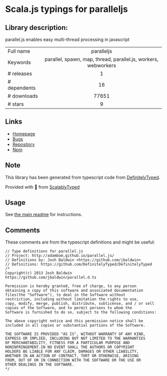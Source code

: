 
# Scala.js typings for paralleljs


## Library description:
parallel.js enables easy multi-thread processing in javascript

|                    |                 |
| ------------------ | :-------------: |
| Full name          | paralleljs |
| Keywords           | parallel, spawn, map, thread, parallel.js, workers, webworkers |
| # releases         | 1 |
| # dependents       | 16 |
| # downloads        | 77651 |
| # stars            | 9 |

## Links
- [Homepage](https://github.com/adambom/parallel.js#readme)
- [Bugs](https://github.com/adambom/parallel.js/issues)
- [Repository](https://github.com/adambom/parallel.js)
- [Npm](https://www.npmjs.com/package/paralleljs)
    


## Note
This library has been generated from typescript code from [DefinitelyTyped](https://definitelytyped.org).

Provided with :purple_heart: from [ScalablyTyped](https://github.com/oyvindberg/ScalablyTyped)

## Usage
See [the main readme](../../readme.md) for instructions.

## Comments

These comments are from the typescript definitions and might be useful:
```
// Type definitions for parallel.js
// Project: http://adambom.github.io/parallel.js/
// Definitions by: Josh Baldwin <https://github.com/jbaldwin>
// Definitions: https://github.com/DefinitelyTyped/DefinitelyTyped
/*
Copyright(c) 2013 Josh Baldwin https://github.com/jbaldwin/parallel.d.ts

Permission is hereby granted, free of charge, to any person
obtaining a copy of this software and associated documentation
files(the "Software"), to deal in the Software without
restriction, including without limitation the rights to use,
copy, modify, merge, publish, distribute, sublicense, and / or sell 
copies of the Software, and to permit persons to whom the 
Software is furnished to do so, subject to the following conditions:

The above copyright notice and this permission notice shall be
included in all copies or substantial portions of the Software.

THE SOFTWARE IS PROVIDED "AS IS", WITHOUT WARRANTY OF ANY KIND,
EXPRESS OR IMPLIED, INCLUDING BUT NOT LIMITED TO THE WARRANTIES 
OF MERCHANTABILITY, FITNESS FOR A PARTICULAR PURPOSE AND
NONINFRINGEMENT.IN NO EVENT SHALL THE AUTHORS OR COPYRIGHT 
HOLDERS BE LIABLE FOR ANY CLAIM, DAMAGES OR OTHER LIABILITY,
WHETHER IN AN ACTION OF CONTRACT, TORT OR OTHERWISE, ARISING
FROM, OUT OF OR IN CONNECTION WITH THE SOFTWARE OR THE USE OR 
OTHER DEALINGS IN THE SOFTWARE.
*/


```

